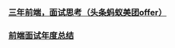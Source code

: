 ### [三年前端，面试思考（头条蚂蚁美团offer）](https://juejin.im/post/5bd97627f265da39651c0a4b)

### [前端面试年度总结](https://juejin.im/post/5dfef50751882512444027eb)

